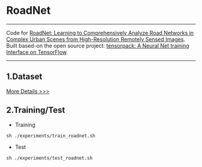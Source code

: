 # RoadNet

---------

Code for [RoadNet: Learning to Comprehensively Analyze Road Networks in Complex Urban Scenes from High-Resolution Remotely Sensed Images](https://ieeexplore.ieee.org/document/8506600). Built based-on the open source project: [tensorpack: A Neural Net training Interface on TensorFlow](https://github.com/tensorpack/tensorpack). 

---------

## 1.Dataset

[More Details >>>](../README.md)

## 2.Training/Test


 - Training

```
sh ./experiments/train_roadnet.sh
```

 - Test 

```
sh ./experiments/test_roadnet.sh
```
